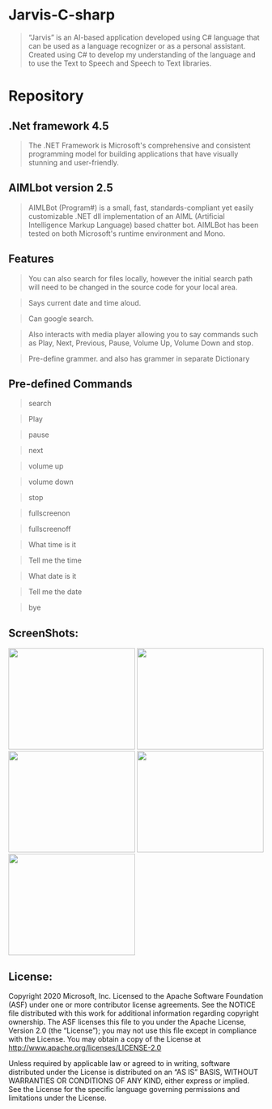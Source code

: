 # Jarvis-C-sharp

> “Jarvis” is an AI-based application developed using C# language that can be used as a language recognizer or as a personal assistant.
> Created using C# to develop my understanding of the language and to use the Text to Speech and Speech to Text libraries.

# Repository 

## .Net framework 4.5

> The .NET Framework is Microsoft's comprehensive and consistent programming model for building applications that have visually stunning and user-friendly.

## AIMLbot version 2.5

> AIMLBot (Program#) is a small, fast, standards-compliant yet easily customizable .NET dll implementation of an AIML (Artificial Intelligence Markup Language) based chatter bot. AIMLBot has been tested on both Microsoft's runtime environment and Mono.

## Features

> You can also search for files locally, however the initial search path will need to be changed in the source code for your local area.

> Says current date and time aloud.

> Can google search.

> Also interacts with media player allowing you to say commands such as Play, Next, Previous, Pause, Volume Up, Volume Down and stop.

> Pre-define grammer. and also has grammer in separate Dictionary  

## Pre-defined Commands 

> search

> Play

> pause

> next

> volume up

> volume down

> stop

> fullscreenon

> fullscreenoff

> What time is it

> Tell me the time

> What date is it

> Tell me the date

> bye

## ScreenShots:
<p float="left">
 <a href="https://imgur.com/DpjHqnS.jpg"><img src="https://imgur.com/DpjHqnS.jpg" height="200" width="250"></a>
<a href="https://imgur.com/PCC44Kw.jpg"><img src="https://imgur.com/PCC44Kw.jpg" height="200" width="250"></a>
<a href="https://imgur.com/osyU7hS.jpg"><img src="https://imgur.com/osyU7hS.jpg" height="200" width="250"></a>
<a href="https://imgur.com/Qmm2cg6.jpg"><img src="https://imgur.com/Qmm2cg6.jpg" height="200" width="250"></a>
<a href="https://imgur.com/J57XxYb.jpg"><img src="https://imgur.com/J57XxYb.jpg" height="200" width="250"></a>
</p>

## License:

Copyright 2020 Microsoft, Inc. Licensed to the Apache Software Foundation (ASF) under one or more contributor license agreements. See the NOTICE file distributed with this work for additional information regarding copyright ownership. The ASF licenses this file to you under the Apache License, Version 2.0 (the “License”); you may not use this file except in compliance with the License. You may obtain a copy of the License at http://www.apache.org/licenses/LICENSE-2.0

Unless required by applicable law or agreed to in writing, software distributed under the License is distributed on an “AS IS” BASIS, WITHOUT WARRANTIES OR CONDITIONS OF ANY KIND, either express or implied. See the License for the specific language governing permissions and limitations under the License.

